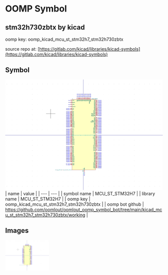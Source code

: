 # OOMP Symbol  
## stm32h730zbtx  by kicad  
  
oomp key: oomp_kicad_mcu_st_stm32h7_stm32h730zbtx  
  
source repo at: [https://gitlab.com/kicad/libraries/kicad-symbols](https://gitlab.com/kicad/libraries/kicad-symbols)  
## Symbol  
  
[![working.png](working_600.png)](working.png)  
| name | value | 
| --- | --- | 
| symbol name | MCU_ST_STM32H7 | 
| library name | MCU_ST_STM32H7 | 
| oomp key | oomp_kicad_mcu_st_stm32h7_stm32h730zbtx | 
| oomp bot github | https://github.com/oomlout/oomlout_oomp_symbol_bot/tree/main/kicad_mcu_st_stm32h7_stm32h730zbtx/working | 
## Images  
  
[![working.png](working_140.png)](working.png)  
